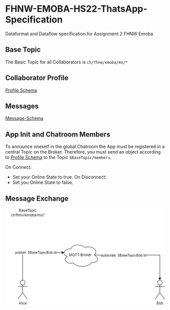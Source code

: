 # FHNW-EMOBA-HS22-ThatsApp-Specification
Dataformat and Dataflow specification for Assignment 2 FHNW Emoba

## Base Topic
The Basic Topic for all Collaborators is `ch/fhnw/emoba/mo/*`

## Collaborator Profile
[Profile Schema](https://github.com/KZellweger/FHNW-EMOBA-HS22-ThatsApp-Specification/blob/main/profile.schema.json)

## Messages
[Message-Schema](https://github.com/KZellweger/FHNW-EMOBA-HS22-ThatsApp-Specification/blob/main/message.schema.json)

## App Init and Chatroom Members
To announce oneself in the global Chatroom the App must be registered in a central Topic on the Broker.
Therefore, you must send an object according to [Profile Schema](https://github.com/KZellweger/FHNW-EMOBA-HS22-ThatsApp-Specification/profile.schema.json) to the Topic `$BaseTopic/members`.

On Connect:
- Set your Online State to true.
On Disconnect:
- Set you Online State to false. 

## Message Exchange

![./DataFlow.png](./DataFlow.png)